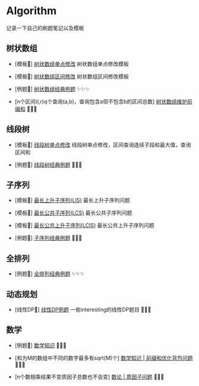# Algorithm
记录一下自己的刷题笔记以及模板



## 树状数组

- [模板🍔] [树状数组单点修改](./code/fenwick_tree/fenwick_tree.cpp) 树状数组单点修改模板

- [模板🍔] [树状数组区间修改](./code/fenwick_tree/fenwick_tree_segment.cpp) 树状数组区间修改模板

- [例题🍟] [树状数组经典例题](./code/fenwick_tree/) ✨✨✨

- [n个区间(l,r)q个查询(a,b)，查询包含a但不包含b的区间总数] [树状数组维护前缀和](./code/fenwick_tree/奇怪的线段.cpp) 🥙🥙🥙

## 线段树
- [模板🍔] [线段树单点修改](./code/segment_tree/segment_tree_single_point_modify.cpp) 线段树单点修改，区间查询连续子段和最大值，查询区间和

- [例题🍟] [线段树经典例题](./code/segment_tree/) 🧨🧨🧨

## 子序列

- [模板🍔] [最长上升子序列(LIS)](./code/subsequence/longest_increasing_subsequence.cpp) 最长上升子序列问题

- [模板🍔] [最长公共子序列(LCS)](./code/subsequence/longest_common_subsequence.cpp) 最长公共子序列问题

- [模板🍔] [最长公共上升子序列(LCIS)](./code/subsequence/longest_common_increasing_subsequence.cpp) 最长公共上升子序列问题

- [例题🍟] [子序列经典例题](./code/subsequence/) 🥮🥮🥮

## 全排列

- [例题🍟] [全排列经典例题](./code/full_arrangement/) ✨✨✨

## 动态规划

- [线性DP🍟] [线性DP例题](./code/dynamic_programming/liner_dp/)  一些interesting的线性DP题目 🥓🥓🥓                     

## 数学

- [例题🍟] [数学知识](./code/math/) 🍖🍖🍖

- [和为M的数组中不同的数字最多有sqrt(M)个] [数学知识 | 前缀和优化背包问题](./code/math/100029和带限制的子多重集合的数目.py)  🥙🥙🥙

- [n个数相乘结果不变质因子总数也不会变] [数论 | 质因子问题](./code/math/D_Divide_and_Equalize.cpp) 🥙🥙🥙